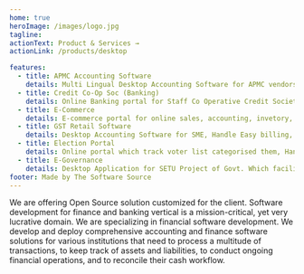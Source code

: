 ```yaml
---
home: true
heroImage: /images/logo.jpg
tagline:
actionText: Product & Services →
actionLink: /products/desktop

features:
  - title: APMC Accounting Software
    details: Multi Lingual Desktop Accounting Software for APMC vendors, Handle Taxation of out state items, Basic inventory, General Accouting, SMS, Online Backup, Network Ready. 300+ Customer accross Maharashtra.
  - title: Credit Co-Op Soc (Banking)
    details: Online Banking portal for Staff Co Operative Credit Society. Handle multiple Loan & Deposite scheme, Passbook, Auto SMS reply for loan queries, General Accounting.
  - title: E-Commerce
    details: E-commerce portal for online sales, accounting, invetory, GST, Multiple Rate List, Fixed Tender rates, Flash Sales, Payment Gateway, Google Analytics, Multiple delivery address, Guest Login & Payment, Order Tracking.
  - title: GST Retail Software
    details: Desktop Accounting Software for SME, Handle Easy billing, taxation, inventory, General Accouting, SMS, Online Backup, Network Ready.
  - title: Election Portal
    details: Online portal which track voter list categorised them, Handle election campaign, SMS, Print Voter list, Card and other important reports.
  - title: E-Governance
    details: Desktop Application for SETU Project of Govt. Which facilitates to provide services of Caste, Non-Cremy Layer, Income, Sr Citizen, Property Card and various Central & State Govt schemes.
footer: Made by The Software Source
---
```


<!-- <ToggleDarkMode/> -->

We are offering Open Source solution customized for the client. Software development for finance and banking vertical is a mission-critical, yet very lucrative domain. We are specializing in financial software development. We develop and deploy comprehensive accounting and finance software solutions for various institutions that need to process a multitude of transactions, to keep track of assets and liabilities, to conduct ongoing financial operations, and to reconcile their cash workflow.
